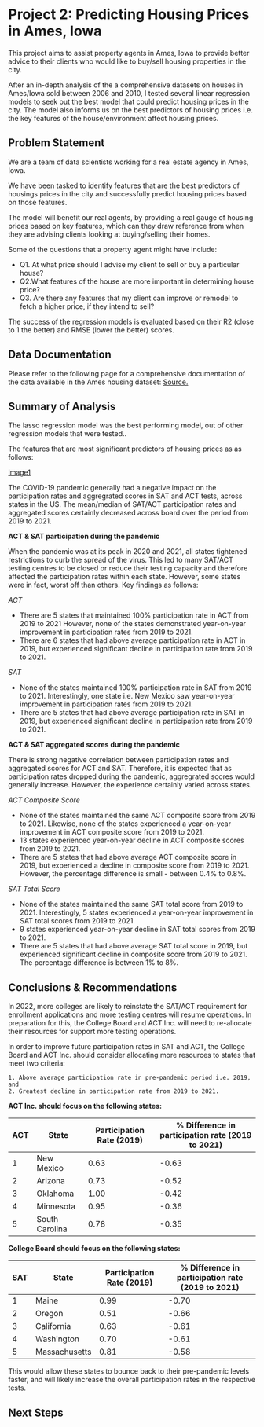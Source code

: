 
# Project 2: Predicting Housing Prices in Ames, Iowa


This project aims to assist property agents in Ames, Iowa to provide better advice to their clients who would like to buy/sell housing properties in the city. 

After an in-depth analysis of the a comprehensive datasets on houses in Ames/Iowa sold between 2006 and 2010, I tested several linear regression models to seek out the best model that could predict housing prices in the city. 
The model also informs us on the best predictors of housing prices i.e. the key features of the house/environment affect housing prices. 



## Problem Statement

   We are a team of data scientists working for a real estate agency in Ames, Iowa. 

   We have been tasked to identify features that are the best predictors of housings prices in the city and successfully predict housing prices based on those features. 

   The model will benefit our real agents, by providing a real gauge of housing prices based on key features, which can they draw reference from when they are advising clients looking at buying/selling their homes.  

   Some of the questions that a property agent might have include:
  *  Q1. At what price should I advise my client to sell or buy a particular house? 
  *  Q2.What features of the house are more important in determining house price?
  *  Q3. Are there any features that my client can improve or remodel to fetch a higher price, if they intend to sell? 
    
The success of the regression models is evaluated based on their R2 (close to 1 the better) and RMSE (lower the better) scores. 
## Data Documentation

Please refer to the following page for a comprehensive documentation of the data available in the Ames housing dataset:
[Source.
](http://jse.amstat.org/v19n3/decock/DataDocumentation.txt
)


## Summary of Analysis

The lasso regression model was the best performing model, out of other regression models that were tested.. 

The features that are most significant predictors of housing prices as as follows:

[image1](images/top20.png)


The COVID-19 pandemic generally had a negative impact on the participation rates and aggregrated scores in SAT and ACT tests, across states in the US. The mean/median of SAT/ACT participation rates and aggregated scores certainly decreased across board over the period from 2019 to 2021. 

**ACT & SAT participation during the pandemic**

When the pandemic was at its peak in 2020 and 2021, all states tightened restrictions to curb the spread of the virus. This led to many SAT/ACT testing centres to be closed or reduce their testing capacity and therefore affected the participation rates within each state. However, some states were in fact, worst off than others. Key findings as follows: 

*ACT*    
* There are 5 states that maintained 100% participation rate in ACT from 2019 to 2021 However, none of the states demonstrated year-on-year improvement in participation rates from 2019 to 2021.    
* There are 6 states that had above average participation rate in ACT in 2019, but experienced significant decline in participation rate from 2019 to 2021.
  
*SAT*
* None of the states maintained 100% participation rate in SAT from 2019 to 2021. Interestingly, one state i.e. New Mexico saw year-on-year improvement in participation rates from 2019 to 2021. 
* There are 5 states that had above average participation rate in SAT in 2019, but experienced significant decline in participation rate from 2019 to 2021.    

**ACT & SAT aggregated scores during the pandemic**

There is strong negative correlation between participation rates and aggregated scores for ACT and SAT. Therefore, it is expected that as participation rates dropped during the pandemic, aggregrated scores would generally increase. However, the experience certainly varied across states.  

*ACT Composite Score*
* None of the states maintained the same ACT composite score from 2019 to 2021. Likewise, none of the states experienced a year-on-year improvement in ACT composite score from 2019 to 2021. 
* 13 states experienced year-on-year decline in ACT composite scores from 2019 to 2021. 
* There are 5 states that had above average ACT composite score in 2019, but experienced a decline in composite score from 2019 to 2021. However, the percentage difference is small - between 0.4% to 0.8%. 
    
*SAT Total Score*
* None of the states maintained the same SAT total score from 2019 to 2021. Interestingly, 5 states experienced a year-on-year improvement in SAT total scores from 2019 to 2021.
* 9 states experienced year-on-year decline in SAT total scores from 2019 to 2021. 
* There are 5 states that had above average SAT total score in 2019, but experienced significant decline in composite score from 2019 to 2021. The percentage difference is between 1% to 8%.
   

## Conclusions & Recommendations

In 2022, more colleges are likely to reinstate the SAT/ACT requirement for enrollment applications and more testing centres will resume operations. In preparation for this, the College Board and ACT Inc. will need to re-allocate their resources for support more testing operations.  

In order to improve future participation rates in SAT and ACT, the College Board and ACT Inc. should consider allocating more resources to states that meet two criteria:

    1. Above average participation rate in pre-pandemic period i.e. 2019, and
    2. Greatest decline in participation rate from 2019 to 2021. 




**ACT Inc. should focus on the following states:**

ACT | State |Participation Rate (2019) |% Difference in participation rate (2019 to 2021) |
--- | --- | --- | --- |
1 | New Mexico |0.63|-0.63|
2 | Arizona |0.73|-0.52|
3 | Oklahoma |1.00|-0.42|
4 | Minnesota |0.95|-0.36|
5 | South Carolina|0.78|-0.35|

**College Board should focus on the following states:**

SAT | State |Participation Rate (2019)|% Difference in participation rate (2019 to 2021) |
--- | --- | --- | --- |
1 | Maine |0.99|-0.70|
2 | Oregon |0.51|-0.66|
3 | California |0.63|-0.61|
4 | Washington |0.70|-0.61|
5 | Massachusetts |0.81|-0.58|

This would allow these states to bounce back to their pre-pandemic levels faster, and will likely increase the overall participation rates in the respective tests. 
## Next Steps
